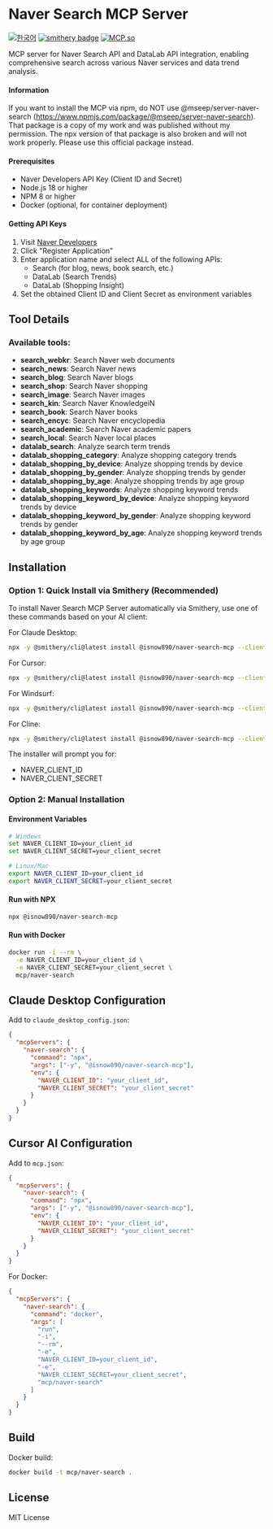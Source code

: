 # Naver Search MCP Server

[![한국어](https://img.shields.io/badge/한국어-README-yellow)](README-ko.md)
[![smithery badge](https://smithery.ai/badge/@isnow890/naver-search-mcp)](https://smithery.ai/server/@isnow890/naver-search-mcp)
[![MCP.so](https://img.shields.io/badge/MCP.so-Naver%20Search%20MCP-blue)](https://mcp.so/server/naver-search-mcp/isnow890)

MCP server for Naver Search API and DataLab API integration, enabling comprehensive search across various Naver services and data trend analysis.

#### Information

If you want to install the MCP via npm, do NOT use @mseep/server-naver-search (https://www.npmjs.com/package/@mseep/server-naver-search). That package is a copy of my work and was published without my permission. The npx version of that package is also broken and will not work properly. Please use this official package instead.

#### Prerequisites

- Naver Developers API Key (Client ID and Secret)
- Node.js 18 or higher
- NPM 8 or higher
- Docker (optional, for container deployment)

#### Getting API Keys

1. Visit [Naver Developers](https://developers.naver.com/apps/#/register)
2. Click "Register Application"
3. Enter application name and select ALL of the following APIs:
   - Search (for blog, news, book search, etc.)
   - DataLab (Search Trends)
   - DataLab (Shopping Insight)
4. Set the obtained Client ID and Client Secret as environment variables

## Tool Details

### Available tools:

- **search_webkr**: Search Naver web documents
- **search_news**: Search Naver news
- **search_blog**: Search Naver blogs
- **search_shop**: Search Naver shopping
- **search_image**: Search Naver images
- **search_kin**: Search Naver KnowledgeiN
- **search_book**: Search Naver books
- **search_encyc**: Search Naver encyclopedia
- **search_academic**: Search Naver academic papers
- **search_local**: Search Naver local places
- **datalab_search**: Analyze search term trends
- **datalab_shopping_category**: Analyze shopping category trends
- **datalab_shopping_by_device**: Analyze shopping trends by device
- **datalab_shopping_by_gender**: Analyze shopping trends by gender
- **datalab_shopping_by_age**: Analyze shopping trends by age group
- **datalab_shopping_keywords**: Analyze shopping keyword trends
- **datalab_shopping_keyword_by_device**: Analyze shopping keyword trends by device
- **datalab_shopping_keyword_by_gender**: Analyze shopping keyword trends by gender
- **datalab_shopping_keyword_by_age**: Analyze shopping keyword trends by age group

## Installation

### Option 1: Quick Install via Smithery (Recommended)

To install Naver Search MCP Server automatically via Smithery, use one of these commands based on your AI client:

For Claude Desktop:

```bash
npx -y @smithery/cli@latest install @isnow890/naver-search-mcp --client claude
```

For Cursor:

```bash
npx -y @smithery/cli@latest install @isnow890/naver-search-mcp --client cursor
```

For Windsurf:

```bash
npx -y @smithery/cli@latest install @isnow890/naver-search-mcp --client windsurf
```

For Cline:

```bash
npx -y @smithery/cli@latest install @isnow890/naver-search-mcp --client cline
```

The installer will prompt you for:

- NAVER_CLIENT_ID
- NAVER_CLIENT_SECRET

### Option 2: Manual Installation

#### Environment Variables

```bash
# Windows
set NAVER_CLIENT_ID=your_client_id
set NAVER_CLIENT_SECRET=your_client_secret

# Linux/Mac
export NAVER_CLIENT_ID=your_client_id
export NAVER_CLIENT_SECRET=your_client_secret
```

#### Run with NPX

```bash
npx @isnow890/naver-search-mcp
```

#### Run with Docker

```bash
docker run -i --rm \
  -e NAVER_CLIENT_ID=your_client_id \
  -e NAVER_CLIENT_SECRET=your_client_secret \
  mcp/naver-search
```

## Claude Desktop Configuration

Add to `claude_desktop_config.json`:

```json
{
  "mcpServers": {
    "naver-search": {
      "command": "npx",
      "args": ["-y", "@isnow890/naver-search-mcp"],
      "env": {
        "NAVER_CLIENT_ID": "your_client_id",
        "NAVER_CLIENT_SECRET": "your_client_secret"
      }
    }
  }
}
```

## Cursor AI Configuration

Add to `mcp.json`:

```json
{
  "mcpServers": {
    "naver-search": {
      "command": "npx",
      "args": ["-y", "@isnow890/naver-search-mcp"],
      "env": {
        "NAVER_CLIENT_ID": "your_client_id",
        "NAVER_CLIENT_SECRET": "your_client_secret"
      }
    }
  }
}
```

For Docker:

```json
{
  "mcpServers": {
    "naver-search": {
      "command": "docker",
      "args": [
        "run",
        "-i",
        "--rm",
        "-e",
        "NAVER_CLIENT_ID=your_client_id",
        "-e",
        "NAVER_CLIENT_SECRET=your_client_secret",
        "mcp/naver-search"
      ]
    }
  }
}
```

## Build

Docker build:

```bash
docker build -t mcp/naver-search .
```

## License

MIT License
